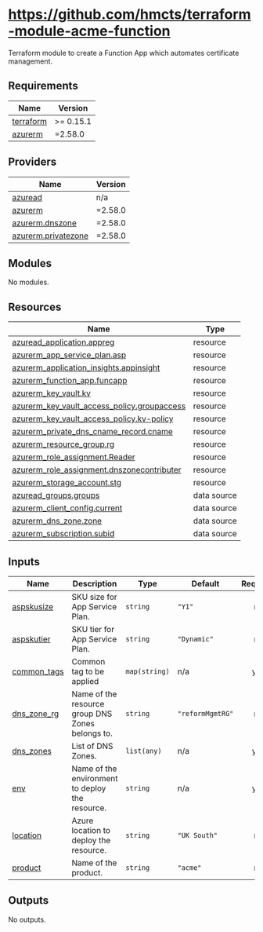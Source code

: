 # https://github.com/hmcts/terraform-module-acme-function

Terraform module to create a Function App which automates certificate management.

## Requirements

| Name | Version |
|------|---------|
| <a name="requirement_terraform"></a> [terraform](#requirement\_terraform) | >= 0.15.1 |
| <a name="requirement_azurerm"></a> [azurerm](#requirement\_azurerm) | =2.58.0 |

## Providers

| Name | Version |
|------|---------|
| <a name="provider_azuread"></a> [azuread](#provider\_azuread) | n/a |
| <a name="provider_azurerm"></a> [azurerm](#provider\_azurerm) | =2.58.0 |
| <a name="provider_azurerm.dnszone"></a> [azurerm.dnszone](#provider\_azurerm.dnszone) | =2.58.0 |
| <a name="provider_azurerm.privatezone"></a> [azurerm.privatezone](#provider\_azurerm.privatezone) | =2.58.0 |

## Modules

No modules.

## Resources

| Name | Type |
|------|------|
| [azuread_application.appreg](https://registry.terraform.io/providers/hashicorp/azuread/latest/docs/resources/application) | resource |
| [azurerm_app_service_plan.asp](https://registry.terraform.io/providers/hashicorp/azurerm/2.58.0/docs/resources/app_service_plan) | resource |
| [azurerm_application_insights.appinsight](https://registry.terraform.io/providers/hashicorp/azurerm/2.58.0/docs/resources/application_insights) | resource |
| [azurerm_function_app.funcapp](https://registry.terraform.io/providers/hashicorp/azurerm/2.58.0/docs/resources/function_app) | resource |
| [azurerm_key_vault.kv](https://registry.terraform.io/providers/hashicorp/azurerm/2.58.0/docs/resources/key_vault) | resource |
| [azurerm_key_vault_access_policy.groupaccess](https://registry.terraform.io/providers/hashicorp/azurerm/2.58.0/docs/resources/key_vault_access_policy) | resource |
| [azurerm_key_vault_access_policy.kv-policy](https://registry.terraform.io/providers/hashicorp/azurerm/2.58.0/docs/resources/key_vault_access_policy) | resource |
| [azurerm_private_dns_cname_record.cname](https://registry.terraform.io/providers/hashicorp/azurerm/2.58.0/docs/resources/private_dns_cname_record) | resource |
| [azurerm_resource_group.rg](https://registry.terraform.io/providers/hashicorp/azurerm/2.58.0/docs/resources/resource_group) | resource |
| [azurerm_role_assignment.Reader](https://registry.terraform.io/providers/hashicorp/azurerm/2.58.0/docs/resources/role_assignment) | resource |
| [azurerm_role_assignment.dnszonecontributer](https://registry.terraform.io/providers/hashicorp/azurerm/2.58.0/docs/resources/role_assignment) | resource |
| [azurerm_storage_account.stg](https://registry.terraform.io/providers/hashicorp/azurerm/2.58.0/docs/resources/storage_account) | resource |
| [azuread_groups.groups](https://registry.terraform.io/providers/hashicorp/azuread/latest/docs/data-sources/groups) | data source |
| [azurerm_client_config.current](https://registry.terraform.io/providers/hashicorp/azurerm/2.58.0/docs/data-sources/client_config) | data source |
| [azurerm_dns_zone.zone](https://registry.terraform.io/providers/hashicorp/azurerm/2.58.0/docs/data-sources/dns_zone) | data source |
| [azurerm_subscription.subid](https://registry.terraform.io/providers/hashicorp/azurerm/2.58.0/docs/data-sources/subscription) | data source |

## Inputs

| Name | Description | Type | Default | Required |
|------|-------------|------|---------|:--------:|
| <a name="input_aspskusize"></a> [aspskusize](#input\_aspskusize) | SKU size for App Service Plan. | `string` | `"Y1"` | no |
| <a name="input_aspskutier"></a> [aspskutier](#input\_aspskutier) | SKU tier for App Service Plan. | `string` | `"Dynamic"` | no |
| <a name="input_common_tags"></a> [common\_tags](#input\_common\_tags) | Common tag to be applied | `map(string)` | n/a | yes |
| <a name="input_dns_zone_rg"></a> [dns\_zone\_rg](#input\_dns\_zone\_rg) | Name of the resource group DNS Zones belongs to. | `string` | `"reformMgmtRG"` | no |
| <a name="input_dns_zones"></a> [dns\_zones](#input\_dns\_zones) | List of DNS Zones. | `list(any)` | n/a | yes |
| <a name="input_env"></a> [env](#input\_env) | Name of the environment to deploy the resource. | `string` | n/a | yes |
| <a name="input_location"></a> [location](#input\_location) | Azure location to deploy the resource. | `string` | `"UK South"` | no |
| <a name="input_product"></a> [product](#input\_product) | Name of the product. | `string` | `"acme"` | no |

## Outputs

No outputs.

